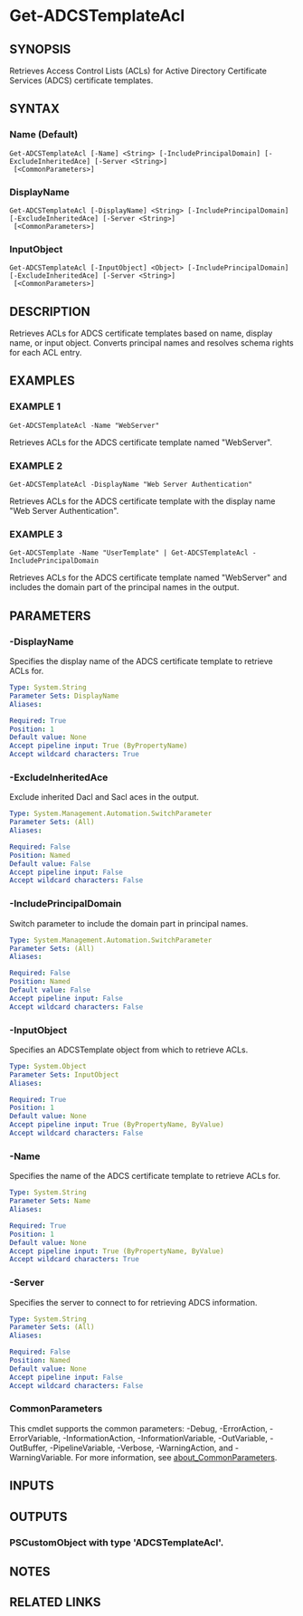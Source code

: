 ﻿---
external help file: PSADCSToolkit-help.xml
Module Name: PSADCSToolkit
online version:
schema: 2.0.0
---

# Get-ADCSTemplateAcl

## SYNOPSIS
Retrieves Access Control Lists (ACLs) for Active Directory Certificate Services (ADCS) certificate templates.

## SYNTAX

### Name (Default)
```
Get-ADCSTemplateAcl [-Name] <String> [-IncludePrincipalDomain] [-ExcludeInheritedAce] [-Server <String>]
 [<CommonParameters>]
```

### DisplayName
```
Get-ADCSTemplateAcl [-DisplayName] <String> [-IncludePrincipalDomain] [-ExcludeInheritedAce] [-Server <String>]
 [<CommonParameters>]
```

### InputObject
```
Get-ADCSTemplateAcl [-InputObject] <Object> [-IncludePrincipalDomain] [-ExcludeInheritedAce] [-Server <String>]
 [<CommonParameters>]
```

## DESCRIPTION
Retrieves ACLs for ADCS certificate templates based on name, display name, or input object.
Converts principal names and resolves schema rights for each ACL entry.

## EXAMPLES

### EXAMPLE 1
```
Get-ADCSTemplateAcl -Name "WebServer"
```

Retrieves ACLs for the ADCS certificate template named "WebServer".

### EXAMPLE 2
```
Get-ADCSTemplateAcl -DisplayName "Web Server Authentication"
```

Retrieves ACLs for the ADCS certificate template with the display name "Web Server Authentication".

### EXAMPLE 3
```
Get-ADCSTemplate -Name "UserTemplate" | Get-ADCSTemplateAcl -IncludePrincipalDomain
```

Retrieves ACLs for the ADCS certificate template named "WebServer" and includes the domain part of the principal names in the output.

## PARAMETERS

### -DisplayName
Specifies the display name of the ADCS certificate template to retrieve ACLs for.

```yaml
Type: System.String
Parameter Sets: DisplayName
Aliases:

Required: True
Position: 1
Default value: None
Accept pipeline input: True (ByPropertyName)
Accept wildcard characters: True
```

### -ExcludeInheritedAce
Exclude inherited Dacl and Sacl aces in the output.

```yaml
Type: System.Management.Automation.SwitchParameter
Parameter Sets: (All)
Aliases:

Required: False
Position: Named
Default value: False
Accept pipeline input: False
Accept wildcard characters: False
```

### -IncludePrincipalDomain
Switch parameter to include the domain part in principal names.

```yaml
Type: System.Management.Automation.SwitchParameter
Parameter Sets: (All)
Aliases:

Required: False
Position: Named
Default value: False
Accept pipeline input: False
Accept wildcard characters: False
```

### -InputObject
Specifies an ADCSTemplate object from which to retrieve ACLs.

```yaml
Type: System.Object
Parameter Sets: InputObject
Aliases:

Required: True
Position: 1
Default value: None
Accept pipeline input: True (ByPropertyName, ByValue)
Accept wildcard characters: False
```

### -Name
Specifies the name of the ADCS certificate template to retrieve ACLs for.

```yaml
Type: System.String
Parameter Sets: Name
Aliases:

Required: True
Position: 1
Default value: None
Accept pipeline input: True (ByPropertyName, ByValue)
Accept wildcard characters: True
```

### -Server
Specifies the server to connect to for retrieving ADCS information.

```yaml
Type: System.String
Parameter Sets: (All)
Aliases:

Required: False
Position: Named
Default value: None
Accept pipeline input: False
Accept wildcard characters: False
```

### CommonParameters
This cmdlet supports the common parameters: -Debug, -ErrorAction, -ErrorVariable, -InformationAction, -InformationVariable, -OutVariable, -OutBuffer, -PipelineVariable, -Verbose, -WarningAction, and -WarningVariable. For more information, see [about_CommonParameters](http://go.microsoft.com/fwlink/?LinkID=113216).

## INPUTS

## OUTPUTS

### PSCustomObject with type 'ADCSTemplateAcl'.
## NOTES

## RELATED LINKS

